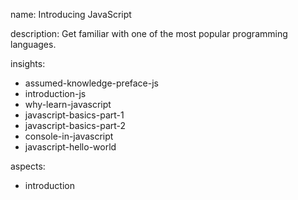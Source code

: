 name: Introducing JavaScript

description: Get familiar with one of the most popular programming languages.

insights:
  - assumed-knowledge-preface-js
  - introduction-js
  - why-learn-javascript
  - javascript-basics-part-1
  - javascript-basics-part-2
  - console-in-javascript
  - javascript-hello-world

aspects:
  - introduction
